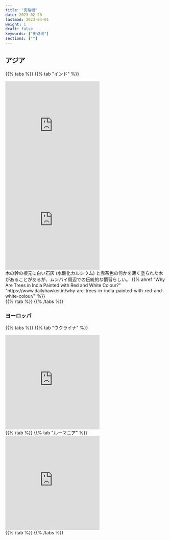 ```yaml
---
title: "街路樹"
date: 2023-02-26
lastmod: 2023-04-01
weight: 1
draft: false
keywords: ["街路樹"]
sections: [""]
---
```


## アジア

{{% tabs  %}}
{{% tab "インド" %}}
<div class="googlemap-if">
<iframe src="https://www.google.com/maps/embed?pb=!4v1677816079762!6m8!1m7!1sPU3ZiIM6bIjRuV0OddipIA!2m2!1d19.05555095053651!2d72.85097672594313!3f242.20103853970465!4f-2.309025823940857!5f2.745222655950359" width="295" height="295" style="border:0;" allowfullscreen="" loading="lazy" referrerpolicy="no-referrer-when-downgrade"></iframe>
<iframe src="https://www.google.com/maps/embed?pb=!4v1677816431689!6m8!1m7!1sEWut7shE3eFnFfk3EFIIcQ!2m2!1d19.11872125157899!2d72.93768233698133!3f167.65161032119184!4f-11.473505100258961!5f3.2608760100147394" width="295" height="295" style="border:0;" allowfullscreen="" loading="lazy" referrerpolicy="no-referrer-when-downgrade"></iframe>
<div class="description-wide">
木の幹の根元に白い石灰 (水酸化カルシウム) と赤茶色の何かを薄く塗られた木があることがあるが、ムンバイ周辺での伝統的な慣習らしい。
{{% ahref "Why Are Trees in India Painted with Red and White Colour?" "https://www.dailyhawker.in/why-are-trees-in-india-painted-with-red-and-white-colour/" %}}
</div>
</div>
{{% /tab %}}
{{% /tabs %}}

### ヨーロッパ

{{% tabs  %}}
{{% tab "ウクライナ" %}}
<div class="googlemap-if">
<iframe src="https://www.google.com/maps/embed?pb=!4v1677409776434!6m8!1m7!1sfLQn_xIgRLx5d5Hg9PPEhw!2m2!1d50.44772716634038!2d30.51194505372338!3f308.4084363922659!4f-14.134216796725042!5f1.4568091410423287" width="295" height="295" style="border:0;" allowfullscreen="" loading="lazy" referrerpolicy="no-referrer-when-downgrade"></iframe>
</div>
{{% /tab %}}
{{% tab "ルーマニア" %}}
<div class="googlemap-if">
<iframe src="https://www.google.com/maps/embed?pb=!4v1680077954813!6m8!1m7!1sOC9pe2bDULpRkU0OW0YVCg!2m2!1d47.18025985950915!2d24.13388181718349!3f339.58437819265833!4f-7.769789689026339!5f1.4718521862920784" width="295" height="295" style="border:0;" allowfullscreen="" loading="lazy" referrerpolicy="no-referrer-when-downgrade"></iframe>
</div>
{{% /tab %}}
{{% /tabs %}}
